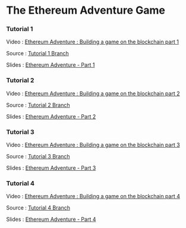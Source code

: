 # The Ethereum Adventure Game

### Tutorial 1
Video : [Ethereum Adventure : Building a game on the blockchain part 1](https://www.youtube.com/watch?v=fOpzAGnz33Q)

Source : [Tutorial 1 Branch](https://github.com/willitscale/ethereum-adventure/tree/tutorial-01)

Slides : [Ethereum Adventure - Part 1](https://docs.google.com/presentation/d/1x4IyhnpdgtMEYOl4jL7_OLG4gCUhPJfYiLtS6VNOkbo/edit?usp=sharing)

### Tutorial 2
Video : [Ethereum Adventure : Building a game on the blockchain part 2](https://www.youtube.com/watch?v=g9qnbxqJwWM)

Source : [Tutorial 2 Branch](https://github.com/willitscale/ethereum-adventure/tree/tutorial-02)

Slides : [Ethereum Adventure - Part 2](https://docs.google.com/presentation/d/1x4IyhnpdgtMEYOl4jL7_OLG4gCUhPJfYiLtS6VNOkbo/edit?usp=sharing)

### Tutorial 3
Video : [Ethereum Adventure : Building a game on the blockchain part 3](https://www.youtube.com/watch?v=wEXxjEl0iM4)

Source : [Tutorial 3 Branch](https://github.com/willitscale/ethereum-adventure/tree/tutorial-03)

Slides : [Ethereum Adventure - Part 3](https://docs.google.com/presentation/d/1Bfs6YlhijOQ5buckv2UZGpSJirTCOPD1gLVTmn_jYxk/edit?usp=sharing)

### Tutorial 4
Video : [Ethereum Adventure : Building a game on the blockchain part 4](https://www.youtube.com/watch?v=rLr5eGO69Hc)

Source : [Tutorial 4 Branch](https://github.com/willitscale/ethereum-adventure/tree/tutorial-04)

Slides : [Ethereum Adventure - Part 4](https://docs.google.com/presentation/d/1vgTTnbCSJyRqdaJ1i6RQnlLC1uS0T6A4pLzlePjv35k/edit?usp=sharing)

